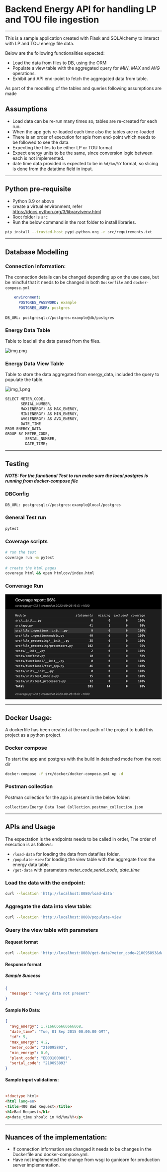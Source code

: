 # Backend Energy API for handling LP and TOU file ingestion

---
This is a sample application created with Flask and SQLAlchemy to interact with LP and TOU energy file data.

Below are the following functionalities expected:

* Load the data from files to DB, using the ORM
* Populate a view table with the aggregated query for *MIN*, *MAX* and *AVG* operations.
* Exhibit and API end-point to fetch the aggregated data from table.

As part of the modelling of the tables and queries following assumptions are made

## Assumptions

* Load data can be re-run many times so, tables are re-created for each run.
* When the app gets re-loaded each time also the tables are re-loaded
* There is an order of execution for apis from end-point which needs to be followed to see the data.
* Expecting the files to be either LP or TOU format
* Expect energy units to be the same, since conversion logic between each is not implemented.
* date time data provided is expected to be in `%d/%m/%Y` format, so slicing is done from the datatime field in input.

___

## Python pre-requisite

* Python 3.9 or above
* create a virtual environment, refer https://docs.python.org/3/library/venv.html
* Root folder is `src`
* Run the below command in the root folder to install libraries.

```bash 
pip install --trusted-host pypi.python.org -r src/requirements.txt 
```

---

## Database Modelling

### Connection Information:

The connection details can be changed depending up on the use case, but be mindful that it needs to be changed in
both `Dockerfile` and `docker-compose.yml`

```yaml
    environment:
      POSTGRES_PASSWORD: example
      POSTGRES_USER: postgres
```

```DB_URL: postgresql://postgres:example@db/postgres```

### Energy Data Table

Table to load all the data parsed from the files.

![img.png](imgs/img.png)

### Energy Data View Table

Table to store the data aggregated from energy_data, included the query to populate the table.

![img_1.png](imgs/img_1.png)

```postgresql
SELECT METER_CODE,
       SERIAL_NUMBER,
       MAX(ENERGY) AS MAX_ENERGY,
       MIN(ENERGY) AS MIN_ENERGY,
       AVG(ENERGY) AS AVG_ENERGY,
       DATE_TIME
FROM ENERGY_DATA
GROUP BY METER_CODE,
         SERIAL_NUMBER,
         DATE_TIME;

```

---

## Testing

**_NOTE: For the functional Test to run make sure the local postgres is running from docker-compose file_**

### DBConfig

```DB_URL: postgresql://postgres:example@local/postgres```

### General Test run

```bash 
pytest
```

### Coverage scripts

```bash
# run the test
coverage run -m pytest

# create the html pages
coverage html && open htmlcov/index.html
```

### Converage Run

![img_2.png](imgs/img_2.png)

---

## Docker Usage:

A dockerfile has been created at the root path of the project to build this project as a python project.

### Docker compose

To start the app and postgres with the build in detached mode from the root dir

```bash
docker-compose -f src/docker/docker-compose.yml up -d
```

### Postman collection

Postman collection for the app is present in the below folder:

```
collection/Energy Data load Collection.postman_collection.json
```

---

## APIs and Usage

The expectation is the endpoints needs to be called in order,
The order of execution is as follows:

* `/load-data` for loading the data from datafiles folder.
* `/populate-view` for loading the view table with the aggregate from the energy data table.
* `/get-data` with parameters *meter_code*,*serial_code*, *date_time*

### Load the data with the endpoint:

```bash
curl --location 'http://localhost:8080/load-data'
```

### Aggregate the data into view table:

```bash
curl --location 'http://localhost:8080/populate-view'
```

### Query the view table with parameters

#### Request format

```bash
curl --location 'http://localhost:8080/get-data?meter_code=210095893&date_time=01%2F09%2F2015&serial_code=210095893'
```

#### Response format

##### Sample Success

```json
{
  "message": "energy data not present"
}
```

#### Sample No Data:

```json
{
  "avg_energy": 1.7166666666666668,
  "date_time": "Tue, 01 Sep 2015 00:00:00 GMT",
  "id": 5,
  "max_energy": 4.2,
  "meter_code": "210095893",
  "min_energy": 0.0,
  "plant_code": "ED031000001",
  "serial_code": "210095893"
}
```

#### Sample input validations:

```html

<!doctype html>
<html lang=en>
<title>400 Bad Request</title>
<h1>Bad Request</h1>
<p>date_time should in %d/%m/%Y</p>
```

---

## Nuances of the implementation:

* If connection information are changed it needs to be changes in the Dockerfile and docker-compose.yml.
* Have not implemented the change from wsgi to gunicorn for production server implementation.






